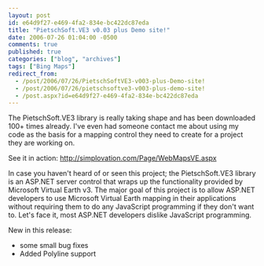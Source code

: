```yaml
---
layout: post
id: e64d9f27-e469-4fa2-834e-bc422dc87eda
title: "PietschSoft.VE3 v0.03 plus Demo site!"
date: 2006-07-26 01:04:00 -0500
comments: true
published: true
categories: ["blog", "archives"]
tags: ["Bing Maps"]
redirect_from: 
  - /post/2006/07/26/PietschSoftVE3-v003-plus-Demo-site!
  - /post/2006/07/26/pietschsoftve3-v003-plus-demo-site!
  - /post.aspx?id=e64d9f27-e469-4fa2-834e-bc422dc87eda
---
```

<!-- more -->
<p>
The PietschSoft.VE3 library is really taking shape and has been downloaded 100+ times already. I&#39;ve even had someone contact me about using my code as the basis for a mapping control they need to create for a project they are working on.
</p>
<p>
See it in action: <a href="http://simplovation.com/Page/WebMapsVE.aspx">http://simplovation.com/Page/WebMapsVE.aspx</a>
</p>
<p>
In case you haven&#39;t heard of or seen this project; the PietschSoft.VE3 library is an ASP.NET server control that wraps up the functionality provided by&nbsp; Microsoft Virtual Earth v3. The major goal of this project is to allow ASP.NET developers to use Microsoft Virtual Earth mapping in their applications without requiring them to do any JavaScript programming if they don&#39;t want to. Let&#39;s face it, most ASP.NET developers dislike JavaScript programming.
</p>
<p>
New in this release:
</p>
<ul>
	<li>some small bug fixes </li>
	<li>Added Polyline support</li>
</ul>
<p>
&nbsp;
</p>
